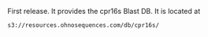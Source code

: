 First release. It provides the cpr16s Blast DB. It is located at

```
s3://resources.ohnosequences.com/db/cpr16s/
```
